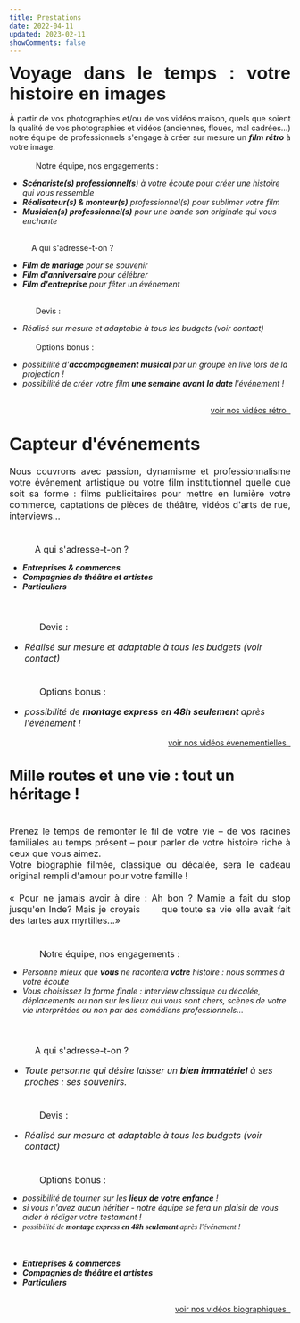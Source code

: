 ```yaml
---
title: Prestations
date: 2022-04-11
updated: 2023-02-11
showComments: false
---
```

<p style='margin:0cm;font-size:16px,serif;text-align:justify;'><strong><span style='font-size:32px;font-family:"Linus",sans-serif;'>Voyage dans le temps&nbsp;: votre histoire en images</span></strong></p>
<p style='margin:0cm;font-size:16px,serif;text-align:justify;'>&nbsp; &nbsp; &nbsp; &nbsp; &nbsp; &nbsp;&nbsp;</p>
<p style='margin:0cm;font-size:16px,serif;text-align:justify;'>&Agrave; partir de vos photographies et/ou de vos vid&eacute;os maison, quels que soient la qualit&eacute; de vos photographies et vid&eacute;os (anciennes, floues, mal cadr&eacute;es&hellip;) notre &eacute;quipe de professionnels s&apos;engage &agrave; cr&eacute;er sur mesure un <strong><em>film r&eacute;tro&nbsp;</em></strong>&agrave; votre image.</p>
<p style='margin:0cm;font-size:16px,serif;text-align:justify;'>&nbsp;</p>
<p style='margin:0cm;font-size:16px,serif;text-align:justify;'>&nbsp; &nbsp; &nbsp; &nbsp; &nbsp; &nbsp; Notre &eacute;quipe, nos engagements :</p>
<ul style="list-style-type: disc;">
    <li><strong><em><span >Sc&eacute;nariste(s) professionnel(s</span></em></strong><em>) &agrave; votre &eacute;coute pour cr&eacute;er&nbsp;une histoire qui vous ressemble</em></li>
    <li><strong><em><span >R&eacute;alisateur(s) &amp; monteur(s)</span></em></strong><em><span >&nbsp;professionnel(s) pour sublimer votre film</span></em></li>
    <li><strong><em><span >Musicien(s) professionnel(s)</span></em></strong><em><span >&nbsp;pour une bande son originale qui vous enchante</span></em></li>
</ul>
<p style='margin:0cm;font-size:16px,serif;'>&nbsp;</p>
<p style='margin:0cm;font-size:16px,serif;'><strong><em>&nbsp; &nbsp; &nbsp; &nbsp; &nbsp; &nbsp;&nbsp;</em></strong>A qui s&apos;adresse-t-on ?</p>
<ul style="list-style-type: disc;">
    <li><strong><em><span >Film de mariage</span></em></strong><em><span >&nbsp;pour se souvenir</span></em></li>
    <li><strong><em><span >Film d&apos;anniversaire</span></em></strong><em><span >&nbsp;pour c&eacute;l&eacute;brer&nbsp;</span></em></li>
    <li><strong><em><span >Film d&apos;entreprise</span></em></strong><em><span >&nbsp;pour f&ecirc;ter un &eacute;v&eacute;nement</span></em></li>
</ul>
<p style='margin:0cm;font-size:16px,serif;text-align:justify;'>&nbsp;</p>
<p style='margin:0cm;font-size:16px,serif;text-align:justify;'>&nbsp; &nbsp; &nbsp; &nbsp; &nbsp; &nbsp; Devis :</p>
<div style='margin:0cm;font-size:16px,serif;'>
    <ul style="margin-bottom:0cm;list-style-type: disc;">
        <li style='margin:0cm;font-size:16px,serif;'><em><span >R&eacute;alis&eacute; sur mesure et adaptable &agrave; tous les budgets (voir contact)</span></em></li>
    </ul>
</div>
<p style='margin:0cm;font-size:16px,serif;'>&nbsp;</p>
<p style='margin:0cm;font-size:16px,serif;'>&nbsp; &nbsp; &nbsp; &nbsp; &nbsp; &nbsp; Options bonus :</p>
<ul style="list-style-type: disc;">
    <li><em><span >possibilit&eacute; d&apos;<strong>accompagnement musical</strong> par un groupe en live lors de la projection !</span></em></li>
    <li><em><span >possibilit&eacute; de cr&eacute;er votre film <strong>une</strong> <b>semaine avant</b> <b>la date&nbsp;</b>l&apos;&eacute;v&eacute;nement&nbsp;!</span></em></li>
</ul>
<p style='margin:0cm;font-size:16px,serif;text-align:justify;'><em>&nbsp;</em></p>
<p style='margin:0cm;font-size:16px,serif;text-align:right;'><a class="previous" href="/tags/retro">voir nos vid&eacute;os r&eacute;tro&nbsp;&nbsp;<i class="fas fa-arrow-right"></i></a></p>
<p style='margin:0cm;font-size:16px,serif;'>&nbsp;</p>
<p style='margin:0cm;font-size:16px,serif;'>&nbsp;</p>
<p style='margin:0cm;font-size:16px;text-align:justify;'><strong><span style='font-size:32px;font-family:"Linus",sans-serif;'>Capteur d&apos;&eacute;v&eacute;nements</span></strong></p>
<p style='margin:0cm;font-size:16px;text-align:justify;'>&nbsp; &nbsp; &nbsp; &nbsp; &nbsp; &nbsp;&nbsp;</p>
<p style='margin:0cm;font-size:16px;text-align:justify;'>Nous couvrons avec passion, dynamisme et professionnalisme votre &eacute;v&eacute;nement artistique ou votre film institutionnel quelle que soit sa forme : films publicitaires pour mettre en lumi&egrave;re votre commerce, captations de pi&egrave;ces de th&eacute;&acirc;tre, vid&eacute;os d&apos;arts de rue, interviews&hellip;</p>
<p style='margin:0cm;font-size:16px;text-align:justify;'>&nbsp;</p>
<p style='margin:0cm;font-size:16px;'><strong><em>&nbsp; &nbsp; &nbsp; &nbsp; &nbsp; &nbsp;&nbsp;</em></strong></p>
<p style='margin:0cm;font-size:16px;'><strong><em>&nbsp; &nbsp; &nbsp; &nbsp; &nbsp; &nbsp;&nbsp;</em></strong>A qui s&apos;adresse-t-on ?</p>
<ul style="list-style-type: disc;">
    <li><strong><em><span >Entreprises &amp; commerces</span></em></strong></li>
    <li><strong><em><span >Compagnies de th&eacute;&acirc;tre et artistes&nbsp;</span></em></strong></li>
    <li><strong><em><span >Particuliers</span></em></strong></li>
</ul>
<p style='margin:0cm;font-size:16px;text-align:justify;'>&nbsp;</p>
<p style='margin:0cm;font-size:16px;text-align:justify;'>&nbsp;</p>
<p style='margin:0cm;font-size:16px;text-align:justify;'>&nbsp; &nbsp; &nbsp; &nbsp; &nbsp; &nbsp; Devis :</p>
<div style='margin:0cm;font-size:16px;'>
    <ul style="margin-bottom:0cm;list-style-type: disc;">
        <li style='margin:0cm;font-size:16px;'><em><span >R&eacute;alis&eacute; sur mesure et adaptable &agrave; tous les budgets (voir contact)</span></em></li>
    </ul>
</div>
<p style='margin:0cm;font-size:16px;'>&nbsp;</p>
<p style='margin:0cm;font-size:16px;'>&nbsp; &nbsp; &nbsp; &nbsp; &nbsp; &nbsp;&nbsp;</p>
<p style='margin:0cm;font-size:16px;'>&nbsp; &nbsp; &nbsp; &nbsp; &nbsp; &nbsp; Options bonus :</p>
<div style='margin:0cm;font-size:16px;'>
    <ul style="margin-bottom:0cm;list-style-type: disc;">
        <li style='margin:0cm;font-size:16px;'><em><span >possibilit&eacute; de <strong>montage express</strong> <b>en 48h seulement&nbsp;</b>apr&egrave;s l&apos;&eacute;v&eacute;nement !</span></em></li>
    </ul>
</div>
<p style='margin:0cm;font-size:16px,serif;text-align:justify;'><em>&nbsp;</em></p>
<p style='margin:0cm;font-size:16px,serif;text-align:right;'><a class="previous" href="/tags/evenement">voir nos vid&eacute;os &eacute;venementielles&nbsp;&nbsp;<i class="fas fa-arrow-right"></i></a></p>
<p style='margin:0cm;font-size:16px,serif;'>&nbsp;</p>
<p style='margin:0cm;font-size:16px,serif;'>&nbsp;</p>
<p style='margin:0cm;font-size:16px;'><strong><span style="font-size:27px;">Mille routes et une vie&nbsp;: tout un h&eacute;ritage&nbsp;!</span></strong></p>
<p style='margin:0cm;font-size:16px;'>&nbsp;</p>
<p style='margin:0cm;font-size:16px;'>&nbsp;</p>
<p style='margin:0cm;font-size:16px;text-align:justify;'>Prenez le temps de remonter le fil de votre vie &ndash; de vos racines familiales au temps pr&eacute;sent &ndash; pour parler de votre histoire riche &agrave; ceux que vous aimez.</p>
<p style='margin:0cm;font-size:16px;text-align:justify;'>Votre biographie film&eacute;e, classique ou d&eacute;cal&eacute;e, sera le cadeau original rempli d&apos;amour pour votre famille !</p>
<p style='margin:0cm;font-size:16px;text-align:justify;'>&nbsp;</p>
<p style='margin:0cm;font-size:16px;text-align:justify;'>&laquo; Pour ne jamais avoir &agrave; dire : Ah bon ? Mamie a fait du stop jusqu&apos;en Inde? Mais je croyais &nbsp; &nbsp; &nbsp;que toute sa vie elle avait fait des tartes aux myrtilles...&raquo;</p>
<p style='margin:0cm;font-size:16px;text-align:justify;'>&nbsp;</p>
<p style='margin:0cm;font-size:16px;text-align:justify;'>&nbsp; &nbsp; &nbsp; &nbsp; &nbsp; &nbsp;&nbsp;</p>
<p style='margin:0cm;font-size:16px;text-align:justify;'>&nbsp; &nbsp; &nbsp; &nbsp; &nbsp; &nbsp; Notre &eacute;quipe, nos engagements :</p>
<ul style="list-style-type: disc;">
    <li><em><span >Personne mieux que <strong>vous</strong> ne racontera <strong>votre</strong> histoire : nous sommes &agrave; votre &eacute;coute</span></em></li>
    <li><em><span >Vous choisissez la forme finale&nbsp;: interview classique ou d&eacute;cal&eacute;e, d&eacute;placements ou non sur les lieux qui vous sont chers, sc&egrave;nes de votre vie interpr&ecirc;t&eacute;es ou non par des com&eacute;diens professionnels...</span></em></li>
</ul>
<p style='margin:0cm;font-size:16px;text-align:justify;'>&nbsp;</p>
<p style='margin:0cm;font-size:16px;'>&nbsp;</p>
<p style='margin:0cm;font-size:16px;'><strong><em>&nbsp; &nbsp; &nbsp; &nbsp; &nbsp; &nbsp;&nbsp;</em></strong>A qui s&apos;adresse-t-on ?</p>
<div style='margin:0cm;font-size:16px;'>
    <ul style="margin-bottom:0cm;list-style-type: disc;">
        <li style='margin:0cm;font-size:16px;'><em><span >Toute personne qui d&eacute;sire laisser un <strong>bien immat&eacute;riel</strong> &agrave; ses proches : ses souvenirs.</span></em></li>
    </ul>
</div>
<p style='margin:0cm;font-size:16px;text-align:justify;'>&nbsp;</p>
<p style='margin:0cm;font-size:16px;text-align:justify;'>&nbsp;</p>
<p style='margin:0cm;font-size:16px;text-align:justify;'>&nbsp; &nbsp; &nbsp; &nbsp; &nbsp; &nbsp; Devis :</p>
<div style='margin:0cm;font-size:16px;'>
    <ul style="margin-bottom:0cm;list-style-type: disc;">
        <li style='margin:0cm;font-size:16px;'><em><span >R&eacute;alis&eacute; sur mesure et adaptable &agrave; tous les budgets (voir contact)</span></em></li>
    </ul>
</div>
<p style='margin:0cm;font-size:16px;'>&nbsp;</p>
<p style='margin:0cm;font-size:16px;'>&nbsp;</p>
<p style='margin:0cm;font-size:16px;'>&nbsp; &nbsp; &nbsp; &nbsp; &nbsp; &nbsp; Options bonus :</p>
<ul style="list-style-type: disc;">
    <li><em><span >possibilit&eacute; de tourner sur les <strong>lieux de votre enfance</strong> !</span></em></li>
    <li><em><span >si vous n&apos;avez aucun h&eacute;ritier - notre &eacute;quipe se fera un plaisir de vous aider &agrave; r&eacute;diger votre testament&nbsp;!</span></em></li>
    <li><em><span style='font-family: "Times New Roman";'>possibilit&eacute; de <strong style="font-weight: 700;">montage express</strong> <strong style="font-weight: 700;">en 48h seulement&nbsp;</strong>apr&egrave;s l&apos;&eacute;v&eacute;nement !</span></em></li>
</ul>
<p style='margin:0cm;font-size:16px;text-align:justify;'>&nbsp;</p>
<ul style="list-style-type: disc;">
    <li><strong><em><span >Entreprises &amp; commerces</span></em></strong></li>
    <li><strong><em><span >Compagnies de th&eacute;&acirc;tre et artistes&nbsp;</span></em></strong></li>
    <li><strong><em><span >Particuliers</span></em></strong></li>
</ul>
<p style='margin:0cm;font-size:16px,serif;text-align:justify;'><em>&nbsp;</em></p>
<p style='margin:0cm;font-size:16px,serif;text-align:right;'><a class="previous" href="/tags/biographie">voir nos vid&eacute;os biographiques&nbsp;&nbsp;<i class="fas fa-arrow-right"></i></a></p>